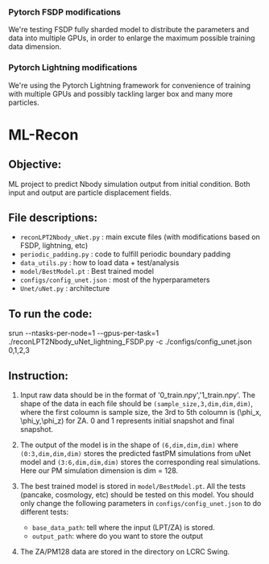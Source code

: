 
### Pytorch FSDP modifications

We're testing FSDP fully sharded model to distribute the parameters and data into multiple GPUs, in order to enlarge the maximum possible training data dimension.

### Pytorch Lightning modifications

We're using the Pytorch Lightning framework for convenience of training with multiple GPUs and possibly tackling larger box and many more particles.


# ML-Recon

## Objective:

ML project to predict Nbody simulation output from initial condition.
Both input and output are particle displacement fields.

## File descriptions:

* `reconLPT2Nbody_uNet.py` : main excute files (with modifications based on FSDP, lightning, etc)
* `periodic_padding.py` : code to fulfill periodic boundary padding
* `data_utils.py` : how to load data + test/analysis
* `model/BestModel.pt` : Best trained model
* `configs/config_unet.json` : most of the hyperparameters
* `Unet/uNet.py` : architecture

## To run the code:

srun --ntasks-per-node=1 --gpus-per-task=1 ./reconLPT2Nbody_uNet_lightning_FSDP.py -c ./configs/config_unet.json 0,1,2,3


## Instruction:

1. Input raw data should be in the format of '0_train.npy','1_train.npy'. The shape of the data
in each file should be `(sample_size,3,dim,dim,dim)`, where the first coloumn is sample size, the
3rd to 5th coloumn is (\phi_x, \phi_y,\phi_z) for ZA. 0 and 1 represents initial snapshot and final snapshot.

2. The output of the model is in the shape of `(6,dim,dim,dim)` where
`(0:3,dim,dim,dim)` stores the predicted fastPM simulations from uNet model and
`(3:6,dim,dim,dim)` stores the corresponding real simulations. Here our PM simulation dimension is dim = 128.

3. The best trained model is stored in `model/BestModel.pt`. All the tests
(pancake, cosmology, etc) should be tested on this model.
You should only change the following parameters in `configs/config_unet.json`
to do different tests:
    * `base_data_path`: tell where the input (LPT/ZA) is stored.
    * `output_path`:  where do you want to store the output

4. The ZA/PM128 data are stored in the directory
on LCRC Swing.
